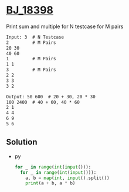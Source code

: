 # [BJ_18398](https://acmicpc.net/problem/18398)

Print sum and multiple for N testcase for M pairs

```txt
Input: 3  # N Testcase
2         # M Pairs
20 30
40 60
1         # M Pairs
1 1
3         # M Pairs
2 2
3 3
3 2

Output: 50 600  # 20 + 30, 20 * 30
100 2400  # 40 + 60, 40 * 60
2 1
4 4
6 9
5 6
```

## Solution

* py

  ```py
  for _ in range(int(input())):
    for _ in range(int(input())):
      a, b = map(int, input().split())
      print(a + b, a * b)
  ```
